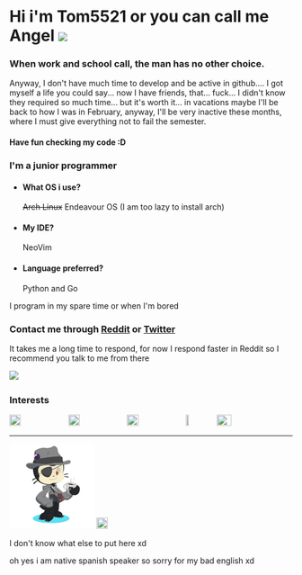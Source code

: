 # Hi i'm Tom5521 or you can call me Angel <img src="http://www.dicas-l.com.br/imagens/Neko_animated.gif" width="30" />

### When work and school call, the man has no other choice.

Anyway, I don't have much time to develop and be active in github.... I got myself a life you could say... now I have friends, that... fuck... I didn't know they required so much time... but it's worth it... in vacations maybe I'll be back to how I was in February, anyway, I'll be very inactive these months, where I must give everything not to fail the semester.

#### Have fun checking my code :D

### I'm a junior programmer


- #### What OS i use?
    ~~Arch Linux~~ Endeavour OS (I am too lazy to install arch)
- #### My IDE?
    NeoVim
- #### Language preferred?
    Python and Go

I program in my spare time or when I'm bored



### Contact me through [Reddit](https://www.reddit.com/user/Angel_Alderete) or [Twitter](https://twitter.com/Angel_Tomas2008)

It takes me a long time to respond, for now I respond faster in Reddit so I recommend you talk to me from there 

![](https://komarev.com/ghpvc/?username=Tom5521&color=green&style=flat-square)

### Interests
<a href="https://www.python.org/"><img src="https://upload.wikimedia.org/wikipedia/commons/f/f8/Python_logo_and_wordmark.svg" height="20%" width="20%"></a>
<a href="https://go.dev/"><img src="https://upload.wikimedia.org/wikipedia/commons/0/05/Go_Logo_Blue.svg" height="20%" width="20%"></a>
<a href="https://archlinux.org/"><img src="https://i.postimg.cc/8zbXyg1X/1200px-Arch-Linux-logo-svg.png" height="20%" width="20%"></a>
<a href="https://kernel.org"><img src="https://upload.wikimedia.org/wikipedia/commons/a/af/Tux.png" height="10%" width="10%"></a>
<a href="https://www.gnu.org/software/bash/"><img src="https://upload.wikimedia.org/wikipedia/commons/thumb/8/82/Gnu-bash-logo.svg/1920px-Gnu-bash-logo.svg.png" height="23%" width="23%"></a>

---


<a href="https://www.youtube.com/watch?v=dQw4w9WgXcQ"><img src="https://github.com/Tom5521/Tom5521/blob/133b6f565a3ed94fa0a1feee7db68973f43a4f10/octocat-1689437268377.png" height="30%" width="30%"></a>
<a href="https://www.nyan.cat/"><img src="https://www.nyan.cat/images/Collection11-20.gif" height="10%" width="20%"></a> 



I don't know what else to put here xd


oh yes i am native spanish speaker so sorry for my bad english xd


